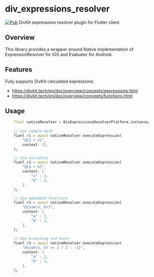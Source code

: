 # div_expressions_resolver
[![Pub](https://img.shields.io/pub/v/div_expressions_resolver.svg)](https://pub.dartlang.org/packages/div_expressions_resolver)
DivKit expressions resolver plugin for Flutter client.

## Overview
This library provides a wrapper around Native implementation of ExpressionResolver for iOS and Evaluator for Android.

## Features
Fully supports DivKit calculated expressions: 
- https://divkit.tech/en/doc/overview/concepts/expressions.html
- https://divkit.tech/en/doc/overview/concepts/functions.html

## Usage
```dart
    final nativeResolver = DivExpressionsResolverPlatform.instance;
    
    // Use simple math
    fianl r1 = await nativeResolver.executeExpression(
        "@{2 + 2}",
        context: {},
    );

    // Use variables
    fianl r2 = await nativeResolver.executeExpression(
        "@{a + b}",
        context: {
            "a" : 2,
            "b" : 2,
        },
    );

    // Use embedded functions
    fianl r3 = await nativeResolver.executeExpression(
        "@{sum(a, b)}",
        context: {
            "a" : 2,
            "b" : 2,
        },
    );
    
    // Use branching and more!
    fianl r3 = await nativeResolver.executeExpression(
        "@{sum(a, b) == 2 ? 2 : -1}",
        context: {
            "a" : 2,
            "b" : 2,
        },
    );
```